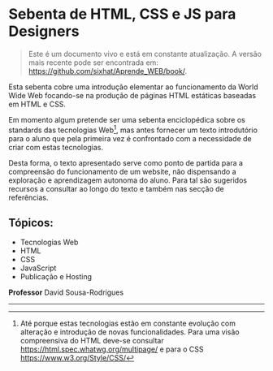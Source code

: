 # Sebenta de HTML, CSS e JS para Designers

> Este é um documento vivo e está em constante atualização. A versão mais recente pode ser encontrada em: <https://github.com/sixhat/Aprende_WEB/book/>.

Esta sebenta cobre uma introdução elementar ao funcionamento da World Wide Web focando-se na produção de páginas HTML estáticas baseadas em HTML e CSS.

Em momento algum pretende ser uma sebenta enciclopédica sobre os standards das tecnologias Web[^1], mas antes fornecer um texto introdutório para o aluno que pela primeira vez é confrontado com a necessidade de criar com estas tecnologias.

Desta forma, o texto apresentado serve como ponto de partida para a compreensão do funcionamento de um website, não dispensando a exploração e aprendizagem autonoma do aluno. Para tal são sugeridos recursos a consultar ao longo do texto e também nas secção de referências.

## Tópicos:

- Tecnologias Web
- HTML
- CSS
- JavaScript
- Publicação e Hosting

**Professor**
David Sousa-Rodrigues

---

[^1]: Até porque estas tecnologias estão em constante evolução com alteração e introdução de novas funcionalidades. Para uma visão compreensiva do HTML deve-se consultar <https://html.spec.whatwg.org/multipage/> e para o CSS <https://www.w3.org/Style/CSS/>